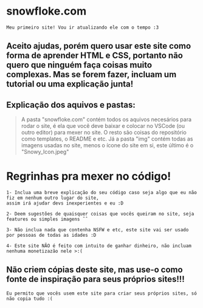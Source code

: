 # snowfloke.com
	Meu primeiro site! Vou ir atualizando ele com o tempo :3

## Aceito ajudas, porém quero usar este site como forma de aprender HTML e CSS, portanto não quero que ninguém faça coisas muito complexas. Mas se forem fazer, incluam um tutorial ou uma explicação junta!

## Explicação dos aquivos e pastas:
> A pasta "snowfloke.com" contém todos os aquivos necesários para rodar o site, é ela que você deve baixar e colocar no VSCode (ou outro editor) para mexer no site. O resto são coisas do repositório como templates, o README e etc.
> Já a pasta "img" contém todas as imagens usadas no site, menos o ícone do site em si, este último é o "Snowy_Icon.jpeg"

# Regrinhas pra mexer no código!

	1- Inclua uma breve explicação do seu código caso seja algo que eu não fiz em nenhum outro lugar do site, 
 	assim irá ajudar devs inexperientes e eu :D
 
	2- Deem sugestões de quaisquer coisas que vocês queiram no site, seja features ou simples imagens ˆˆ
 
	3- Não inclua nada que contenha NSFW e etc, este site vai ser usado por pessoas de todas as idades :D
 
	4- Este site NÃO é feito com intuito de ganhar dinheiro, não incluam nenhuma monetizazão nele >:(

## Não criem cópias deste site, mas use-o como fonte de inspiração para seus próprios sites!!!
	Eu permito que vocês usem este site para criar seus próprios sites, só não copia tudo :(
